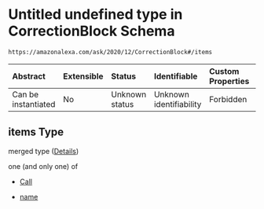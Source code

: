 # Untitled undefined type in CorrectionBlock Schema

```txt
https://amazonalexa.com/ask/2020/12/CorrectionBlock#/items
```



| Abstract            | Extensible | Status         | Identifiable            | Custom Properties | Additional Properties | Access Restrictions | Defined In                                                                         |
| :------------------ | :--------- | :------------- | :---------------------- | :---------------- | :-------------------- | :------------------ | :--------------------------------------------------------------------------------- |
| Can be instantiated | No         | Unknown status | Unknown identifiability | Forbidden         | Allowed               | none                | [CorrectionBlock.json*](../../schemas/CorrectionBlock.json "open original schema") |

## items Type

merged type ([Details](correctionblock-items.md))

one (and only one) of

*   [Call](actiondeclaration-properties-annotations-call.md "check type definition")

*   [name](correctionblock-items-oneof-name.md "check type definition")
